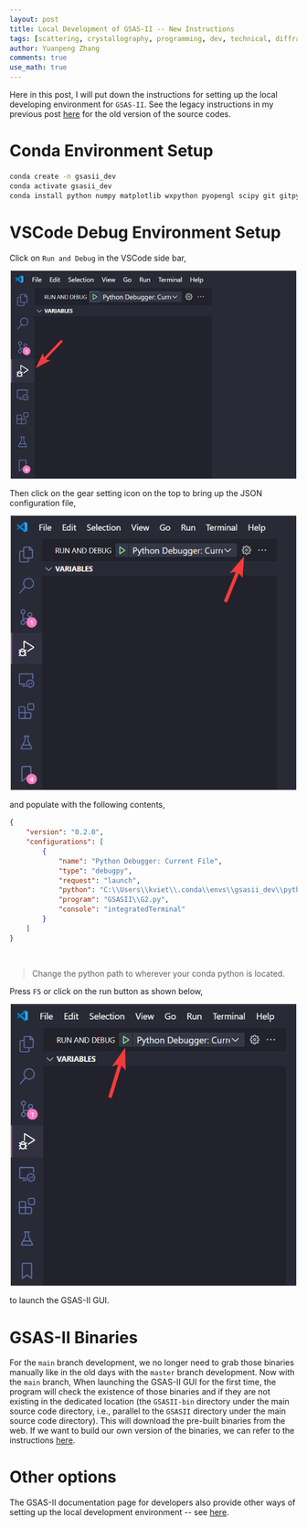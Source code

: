 ```yaml
---
layout: post
title: Local Development of GSAS-II -- New Instructions
tags: [scattering, crystallography, programming, dev, technical, diffraction]
author: Yuanpeng Zhang
comments: true
use_math: true
---
```


Here in this post, I will put down the instructions for setting up the local developing environment for `GSAS-II`. See the legacy instructions in my previous post [here]() for the old version of the source codes.

Conda Environment Setup
===

```bash
conda create -n gsasii_dev
conda activate gsasii_dev
conda install python numpy matplotlib wxpython pyopengl scipy git gitpython PyCifRW pillow conda requests hdf5 h5py imageio zarr xmltodict pybaselines seekpath pywin32 -c conda-forge -y
```

VSCode Debug Environment Setup
===

Click on `Run and Debug` in the VSCode side bar,

<p align='center'>
<img src="/assets/img/posts/vscode_debug.png"
   style="border:none;"
   width="500"
   alt="abs_geo"
   title="abs_geo" />
</p>

Then click on the gear setting icon on the top to bring up the JSON configuration file,

<p align='center'>
<img src="/assets/img/posts/vscode_debug_config.png"
   style="border:none;"
   width="500"
   alt="abs_geo"
   title="abs_geo" />
</p>

and populate with the following contents,

```json
{
    "version": "0.2.0",
    "configurations": [
        {
            "name": "Python Debugger: Current File",
            "type": "debugpy",
            "request": "launch",
            "python": "C:\\Users\\kviet\\.conda\\envs\\gsasii_dev\\python",
            "program": "GSASII\\G2.py",
            "console": "integratedTerminal"
        }
    ]
}
```

<br>

> Change the python path to wherever your conda python is located.

Press `F5` or click on the run button as shown below,

<p align='center'>
<img src="/assets/img/posts/vscode_debug_run.png"
   style="border:none;"
   width="500"
   alt="abs_geo"
   title="abs_geo" />
</p>

to launch the GSAS-II GUI.

GSAS-II Binaries
===

For the `main` branch development, we no longer need to grab those binaries manually like in the old days with the `master` branch development. Now with the `main` branch, When launching the GSAS-II GUI for the first time, the program will check the existence of those binaries and if they are not existing in the dedicated location (the `GSASII-bin` directory under the main source code directory, i.e., parallel to the `GSASII` directory under the main source code directory). This will download the pre-built binaries from the web. If we want to build our own version of the binaries, we can refer to the instructions [here](https://advancedphotonsource.github.io/GSAS-II-tutorials/compile.html).

Other options
===

The GSAS-II documentation page for developers also provide other ways of setting up the local development environment -- see [here](https://advancedphotonsource.github.io/GSAS-II-tutorials/install_dev.html#using-pixi-to-install-gsas-ii).